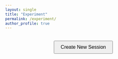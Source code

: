 ```yaml
---
layout: single
title: "Experiment"
permalink: /experiment/
author_profile: true
---
```


<style>
.experiment-container {
    text-align: center;
    padding: 20px;
}

.btn--primary {
    padding: 10px 20px;
    font-size: 16px;
    cursor: pointer;
}

.loader {
    display: none;
    margin: 20px auto;
    border: 4px solid #f3f3f3;
    border-radius: 50%;
    border-top: 4px solid #3498db;
    width: 40px;
    height: 40px;
    animation: spin 1s linear infinite;
}

@keyframes spin {
    0% { transform: rotate(0deg); }
    100% { transform: rotate(360deg); }
}

.error {
    color: #721c24;
    background-color: #f8d7da;
    border: 1px solid #f5c6cb;
    padding: 10px;
    margin: 10px 0;
    border-radius: 4px;
}

.debug-info {
    margin-top: 20px;
    text-align: left;
    padding: 10px;
    background-color: #f8f9fa;
    border: 1px solid #dee2e6;
    border-radius: 4px;
}
</style>

<div class="experiment-container">
    <button id="createSession" class="btn btn--primary">Create New Session</button>
    <div id="loader" class="loader"></div>
    <div id="result" style="margin-top: 20px;"></div>
    <div id="debug" class="debug-info" style="display: none;"></div>
</div>

<script>
document.getElementById('createSession').addEventListener('click', async function() {
    const button = this;
    const loader = document.getElementById('loader');
    const result = document.getElementById('result');
    const debug = document.getElementById('debug');
    
    button.disabled = true;
    loader.style.display = 'block';
    result.innerHTML = '';
    debug.style.display = 'none';

    const api_url = "https://belabeu-e7061ee8ef78.herokuapp.com/api/sessions/";
    const api_key = "125exp125exp";

    const session_data = {
        "session_config_name": "dsst",
        "num_participants": 4,
        "room_name": "live_demo"
    };

    try {
        debug.innerHTML = `Attempting to connect to: ${api_url}<br>`;
        debug.style.display = 'block';

        // Сначала проверим доступность сервера
        try {
            const pingResponse = await fetch(api_url, {
                method: 'OPTIONS',
                mode: 'cors'
            });
            debug.innerHTML += `Server ping status: ${pingResponse.status}<br>`;
        } catch (pingError) {
            debug.innerHTML += `Server ping failed: ${pingError.message}<br>`;
        }

        // Основной запрос
        const response = await fetch('/.netlify/functions/create-session', {
            method: 'POST',
            headers: {
                'Content-Type': 'application/json'
            },
            body: JSON.stringify(session_data)
        });

        debug.innerHTML += `Response status: ${response.status} ${response.statusText}<br>`;
        
        // Проверим заголовки CORS
        const corsHeaders = {
            'access-control-allow-origin': response.headers.get('access-control-allow-origin'),
            'access-control-allow-methods': response.headers.get('access-control-allow-methods'),
            'access-control-allow-headers': response.headers.get('access-control-allow-headers')
        };
        debug.innerHTML += `CORS headers: ${JSON.stringify(corsHeaders, null, 2)}<br>`;

        const data = await response.json();
        debug.innerHTML += `Response data: ${JSON.stringify(data, null, 2)}<br>`;
        
        if (response.ok) {
            if (data.session_wide_url) {
                result.innerHTML = `Success! Redirecting to: ${data.session_wide_url}`;
                setTimeout(() => {
                    window.location.href = data.session_wide_url;
                }, 1000);
            } else {
                result.innerHTML = 'Session created, but no URL provided';
            }
        } else {
            result.innerHTML = `<div class="error">Error: ${data.message || response.statusText}</div>`;
        }
    } catch (error) {
        result.innerHTML = `<div class="error">Error: ${error.message}</div>`;
        debug.innerHTML += `Error details: ${error.stack || error}<br>`;
        debug.innerHTML += `Error name: ${error.name}<br>`;
        debug.innerHTML += `Error message: ${error.message}<br>`;
        
        // Проверим, доступен ли сервер через fetch без параметров
        try {
            const testResponse = await fetch(api_url);
            debug.innerHTML += `Basic fetch test status: ${testResponse.status}<br>`;
        } catch (testError) {
            debug.innerHTML += `Basic fetch test failed: ${testError.message}<br>`;
        }
    } finally {
        button.disabled = false;
        loader.style.display = 'none';
    }
});
</script> 
